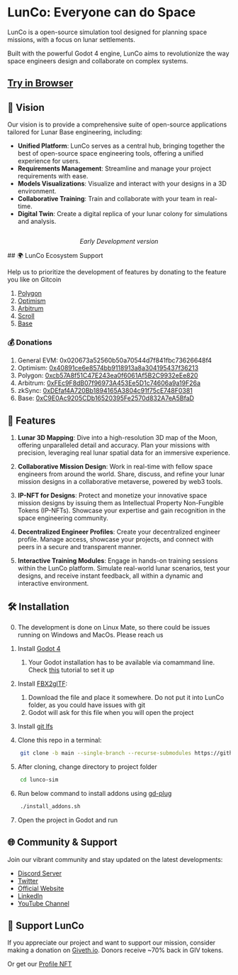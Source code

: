 # LunCo: Everyone can do Space

LunCo is a open-source simulation tool designed for planning space missions, with a focus on lunar settlements. 

Built with the powerful Godot 4 engine, LunCo aims to revolutionize the way space engineers design and collaborate on complex systems.

## [Try in Browser](https://alpha.lunco.space)


## 🌌 Vision

Our vision is to provide a comprehensive suite of open-source applications tailored for Lunar Base engineering, including:

- **Unified Platform**: LunCo serves as a central hub, bringing together the best of open-source space engineering tools, offering a unified experience for users.
- **Requirements Management**: Streamline and manage your project requirements with ease.
- **Models Visualizations**: Visualize and interact with your designs in a 3D environment.
- **Collaborative Training**: Train and collaborate with your team in real-time.
- **Digital Twin**: Create a digital replica of your lunar colony for simulations and analysis.

<p align="center">
  <a href="https://www.youtube.com/watch?v=YKYo4oZ6MoE">
    <img src="https://img.youtube.com/vi/YKYo4oZ6MoE/hqdefault.jpg" alt="">
  </a>
</p>

<p style="text-align: center;">
<i>Early Development version</i>
</p>
##  🌍 LunCo Ecosystem Support

Help us to prioritize the development of features by donating to the feature you like on Gitcoin

1. [Polygon]( https://builder.gitcoin.co/#/chains/137/rounds/6)
2. [Optimism](https://builder.gitcoin.co/#/chains/10/rounds/8)
3. [Arbitrum](https://builder.gitcoin.co/#/chains/42161/rounds/15)
4. [Scroll](https://builder.gitcoin.co/#/chains/534352/rounds/4)
5. [Base](https://builder.gitcoin.co/#/chains/8453/rounds/6)


### 💰 Donations

1. General EVM: 0x020673a52560b50a70544d7f841fbc73626648f4
2. Optimism: [0x40891ce6e8574bb9118913a8a304195437f36213]()
3. Polygon: [0xcb57A8f51C47E243ea0f6061Af5B2C9932eEe820]()
4. Arbitrum: [0xFEc9F8dB07f96973A453Ee5D1c74606a9a19F26a]()
5. zkSync: [0xDEfaf4A720Bb1894165A3804c91f75cE748F0381](https://explorer.zksync.io/address/0xDEfaf4A720Bb1894165A3804c91f75cE748F0381)
6. Base: [0xC9E0Ac9205CDb16520395Fe2570d832A7eA5BfaD]()


## 🚀 Features

1. **Lunar 3D Mapping**: Dive into a high-resolution 3D map of the Moon, offering unparalleled detail and accuracy. Plan your missions with precision, leveraging real lunar spatial data for an immersive experience.
	
2. **Collaborative Mission Design**: Work in real-time with fellow space engineers from around the world. Share, discuss, and refine your lunar mission designs in a collaborative metaverse, powered by web3 tools.
	
3. **IP-NFT for Designs**: Protect and monetize your innovative space mission designs by issuing them as Intellectual Property Non-Fungible Tokens (IP-NFTs). Showcase your expertise and gain recognition in the space engineering community.
	
4. **Decentralized Engineer Profiles**: Create your decentralized engineer profile. Manage access, showcase your projects, and connect with peers in a secure and transparent manner.
	
5. **Interactive Training Modules**: Engage in hands-on training sessions within the LunCo platform. Simulate real-world lunar scenarios, test your designs, and receive instant feedback, all within a dynamic and interactive environment.

## 🛠 Installation

0. The development is done on Linux Mate, so there could be issues running on Windows and MacOs. Please reach us
1. Install [Godot 4](https://godotengine.org/download/)
	1. Your Godot installation has to be available via comammand line. Check [this](https://docs.godotengine.org/en/stable/tutorials/editor/command_line_tutorial.html) tutorial to set it up

2. Install [FBX2glTF](https://github.com/godotengine/FBX2glTF/tags):
	1. Download the file and place it somewhere. Do not put it into LunCo folder, as you could have issues with git
	2. Godot will ask for this file when you will open the project
3. Install [git lfs](https://github.com/git-lfs/git-lfs#getting-started)
4. Clone this repo in a terminal: 
```bash
	git clone -b main --single-branch --recurse-submodules https://github.com/LunCoSim/lunco-sim.git
```
5. After cloning, change directory to project folder
```bash
	cd lunco-sim
```

6. Run below command to install addons using [gd-plug](https://github.com/imjp94/gd-plug)
```bash
	./install_addons.sh
```

7. Open the project in Godot and run

## 🌐 Community & Support

Join our vibrant community and stay updated on the latest developments:

- [Discord Server](https://discord.gg/uTEFrW32)
- [Twitter](https://twitter.com/LunCoSim)
- [Official Website](https://lunco.space/)
- [LinkedIn](https://www.linkedin.com/company/luncosim/)
- [YouTube Channel](https://www.youtube.com/@LunCoSim)

## 💖 Support LunCo

If you appreciate our project and want to support our mission, consider making a donation on [Giveth.io](https://giveth.io/project/lunco-collaborative-engineering?referrer_id=0hWfCeRLhwayen8MGBaZGP0CLZv1). Donors receive ~70% back in GIV tokens.

Or get our [Profile NFT](https://app.copernicspace.com/spaceibles/0xAA54295c8eb420732a3748414B782C89229C0841-1587?partner=0xA64f2228cceC96076c82abb903021C33859082F8&seller=0xA64f2228cceC96076c82abb903021C33859082F8)
